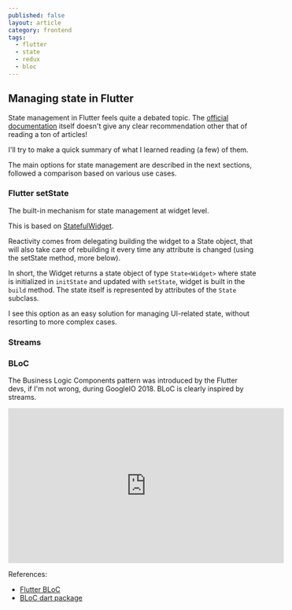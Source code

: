 ```yaml
---
published: false
layout: article
category: frontend
tags:
  - flutter
  - state
  - redux
  - bloc
---
```

## Managing state in Flutter

State management in Flutter feels quite a debated topic. The [official documentation](https://flutter.io/docs/development/data-and-backend/state-mgmt) itself doesn't give any clear recommendation other that of reading a ton of articles!

I'll try to make a quick summary of what I learned reading (a few) of them.

The main options for state management are described in the next sections, followed a comparison based on various use cases.

### Flutter setState

The built-in mechanism for state management at widget level. 

This is based on [StatefulWidget](https://docs.flutter.io/flutter/widgets/StatefulWidget-class.html). 

Reactivity comes from delegating building the widget to a State object, that will also take care of rebuilding it every time any attribute is changed (using the setState method, more below). 

In short, the Widget returns a state object of type `State<Widget>` where state is initialized in `initState` and updated with `setState`, widget is built in the `build` method. The state itself is represented by attributes of the `State` subclass.

I see this option as an easy solution for managing UI-related state, without resorting to more complex cases.

### Streams

### BLoC

The Business Logic Components pattern was introduced by the Flutter devs, if I'm not wrong, during GoogleIO 2018. BLoC is clearly inspired by streams.

<iframe width="560" height="315" src="https://www.youtube.com/embed/fahC3ky_zW0" frameborder="0" allow="accelerometer; autoplay; encrypted-media; gyroscope; picture-in-picture" allowfullscreen></iframe>



References: 

- [Flutter BLoC](https://pub.dartlang.org/packages/flutter_bloc)
- [BLoC dart package](https://pub.dartlang.org/packages/bloc)

